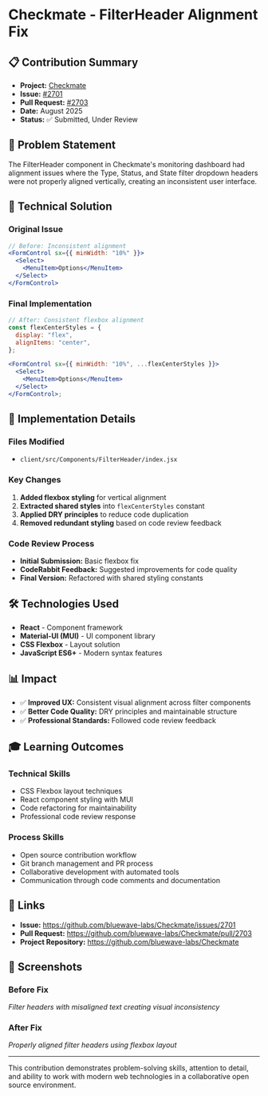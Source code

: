 # Checkmate - FilterHeader Alignment Fix

## 📋 Contribution Summary

- **Project:** [Checkmate](https://github.com/bluewave-labs/Checkmate)
- **Issue:** [#2701](https://github.com/bluewave-labs/Checkmate/issues/2701)
- **Pull Request:** [#2703](https://github.com/bluewave-labs/Checkmate/pull/2703)
- **Date:** August 2025
- **Status:** ✅ Submitted, Under Review

## 🎯 Problem Statement

The FilterHeader component in Checkmate's monitoring dashboard had alignment issues where the Type, Status, and State filter dropdown headers were not properly aligned vertically, creating an inconsistent user interface.

## 🔧 Technical Solution

### Original Issue

```jsx
// Before: Inconsistent alignment
<FormControl sx={{ minWidth: "10%" }}>
  <Select>
    <MenuItem>Options</MenuItem>
  </Select>
</FormControl>
```

### Final Implementation

```jsx
// After: Consistent flexbox alignment
const flexCenterStyles = {
  display: "flex",
  alignItems: "center",
};

<FormControl sx={{ minWidth: "10%", ...flexCenterStyles }}>
  <Select>
    <MenuItem>Options</MenuItem>
  </Select>
</FormControl>;
```

## 📝 Implementation Details

### Files Modified

- `client/src/Components/FilterHeader/index.jsx`

### Key Changes

1. **Added flexbox styling** for vertical alignment
2. **Extracted shared styles** into `flexCenterStyles` constant
3. **Applied DRY principles** to reduce code duplication
4. **Removed redundant styling** based on code review feedback

### Code Review Process

- **Initial Submission:** Basic flexbox fix
- **CodeRabbit Feedback:** Suggested improvements for code quality
- **Final Version:** Refactored with shared styling constants

## 🛠️ Technologies Used

- **React** - Component framework
- **Material-UI (MUI)** - UI component library
- **CSS Flexbox** - Layout solution
- **JavaScript ES6+** - Modern syntax features

## 📊 Impact

- ✅ **Improved UX:** Consistent visual alignment across filter components
- ✅ **Better Code Quality:** DRY principles and maintainable structure
- ✅ **Professional Standards:** Followed code review feedback

## 🎓 Learning Outcomes

### Technical Skills

- CSS Flexbox layout techniques
- React component styling with MUI
- Code refactoring for maintainability
- Professional code review response

### Process Skills

- Open source contribution workflow
- Git branch management and PR process
- Collaborative development with automated tools
- Communication through code comments and documentation

## 🔗 Links

- **Issue:** https://github.com/bluewave-labs/Checkmate/issues/2701
- **Pull Request:** https://github.com/bluewave-labs/Checkmate/pull/2703
- **Project Repository:** https://github.com/bluewave-labs/Checkmate

## 📸 Screenshots

### Before Fix

_Filter headers with misaligned text creating visual inconsistency_

### After Fix

_Properly aligned filter headers using flexbox layout_

---

This contribution demonstrates problem-solving skills, attention to detail, and ability to work with modern web technologies in a collaborative open source environment.
